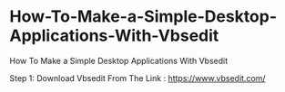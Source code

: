 # How-To-Make-a-Simple-Desktop-Applications-With-Vbsedit
How To Make a Simple Desktop Applications With Vbsedit

Step 1: Download Vbsedit From The Link : https://www.vbsedit.com/
